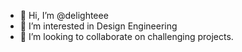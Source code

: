- 👋 Hi, I’m @delighteee
- 👀 I’m interested in Design Engineering
- 💞️ I’m looking to collaborate on challenging projects.


<!---
delighteee/delighteee is a ✨ special ✨ repository because its `README.md` (this file) appears on your GitHub profile.
You can click the Preview link to take a look at your changes.
--->

